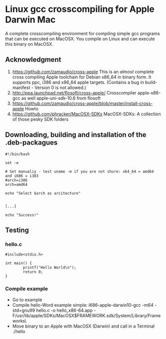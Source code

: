 # Linux gcc crosscompiling for Apple Darwin Mac 


A complete crosscompiling environment for compiling simple gcc programs that can be executed  on MacOSX. You compile on Linux and can execute this binary on MacOSX.  



## Acknowledgment
1.  https://github.com/zamaudio/cross-apple This is an *almost* complete cross compiling Apple toolchain for Debian x86_64 in binary form.  It supports ppc, i386 and x86_64 apple targets. (Contains a bug in build-manifest - Version 0 is not allowed.)
1.  http://ppa.launchpad.net/flosoft/cross-apple/ Crosscompiler  apple-x86-gcc  as well apple-uni-sdk-10.6  from flosoft
1.  https://github.com/zamaudio/cross-apple/blob/master/install-cross-apple Howto
1.  https://github.com/phracker/MacOSX-SDKs MacOSX-SDKs: A collection of those pesky SDK folders

## Downloading, building and installation of the .deb-packagues
```
#!/bin/bash

set -e

# Set manualiy - test uname -m if you are not shure: x64_64 = amd64 and i686 = i383
#arch=i386
arch=amd64

echo "Select $arch as arcitecture"


[...]

echo "Success!"
```

## Testing
###  hello.c
```
#include<stdio.h>

int main() {
        printf("Hello World\n");
        return 0;
}

```

### Compile example
- Go to example
- Compile hello-Word example simple:  i686-apple-darwin10-gcc -m64 -std=gnu99  hello.c -o hello_x86-64.app -F/usr/lib/apple/SDKs/MacOSX$FRAMEWORK.sdk/System/Library/Frameworks\ 
- Move binary to an Apple with MacOSX (Darwin) and call in a Terminal ./hello
